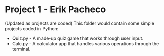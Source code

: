 # Project 1 - Erik Pacheco
(Updated as projects are coded)
This folder would contain some simple projects coded in Python:
* Quiz.py - A made-up quiz game that works through user input.
* Calc.py - A calculator app that handles various operations through the terminal.
